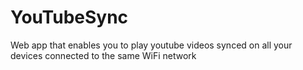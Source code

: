 # YouTubeSync
Web app that enables you to play youtube videos synced on all your devices connected to the same WiFi network
